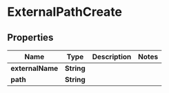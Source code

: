 

# ExternalPathCreate


## Properties

Name | Type | Description | Notes
------------ | ------------- | ------------- | -------------
**externalName** | **String** |  | 
**path** | **String** |  | 



